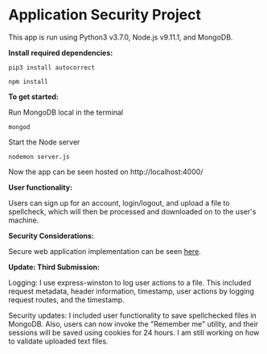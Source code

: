 # Application Security Project

This app is run using Python3 v3.7.0, Node.js v9.11.1, and MongoDB.

**Install required dependencies:**

```
pip3 install autocorrect
```

```
npm install
```

**To get started:**

Run MongoDB local in the terminal

```
mongod
```

Start the Node server

```
nodemon server.js
```

Now the app can be seen hosted on http://localhost:4000/

**User functionality:**

Users can sign up for an account, login/logout, and upload a file to spellcheck, which will then be processed and downloaded on to the user's machine.

**Security Considerations:**

Secure web application implementation can be seen [here](Assignment_2.pdf).

**Update: Third Submission:**

Logging: I use express-winston to log user actions to a file. This included request metadata, header information, timestamp, user actions by logging request routes, and the timestamp.

Security updates: I included user functionality to save spellchecked files in MongoDB. Also, users can now invoke the "Remember me" utility, and their sessions will be saved using cookies for 24 hours. I am still working on how to validate uploaded text files.
